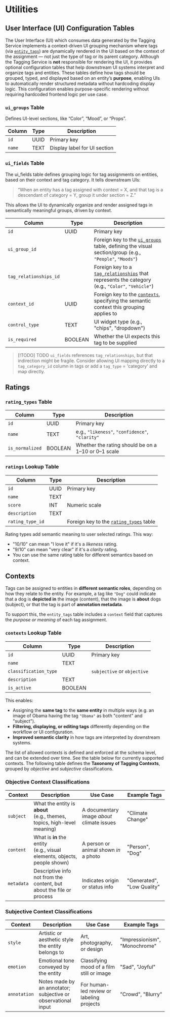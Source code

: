 # Utilities

## User Interface (UI) Configuration Tables

The User Interface (UI) which consumes data generated by the Tagging Service implements a context-driven UI grouping mechanism where tags (via [`entity_tags`](./entity_tagging.md)) are dynamically rendered in the UI based on the context of the assignment — not just the type of tag or its parent category. Although the Tagging Service is **not** responsible for rendering the UI, it provides optional configuration tables that help downstream UI systems interpret and organize tags and entities. These tables define how tags should be grouped, typed, and displayed based on an entity’s **purpose**, enabling UIs to automatically render structured metadata without hardcoding display logic. This configuration enables purpose-specific rendering without requiring hardcoded frontend logic per use case.

### `ui_groups` Table

Defines UI-level sections, like “Color”, “Mood”, or “Props”.

| Column | Type | Description                  |
| ------ | ---- | ---------------------------- |
| `id`   | UUID | Primary key                  |
| `name` | TEXT | Display label for UI section |

### `ui_fields` Table

The ui_fields table defines grouping logic for tag assignments on entities, based on their context and tag category. It tells downstream UIs:

> “When an entity has a tag assigned with context = X, and that tag is a descendant of category = Y, group it under section = Z.”

This allows the UI to dynamically organize and render assigned tags in semantically meaningful groups, driven by context.

| Column                 | Type    | Description                                                                                                                             |
| ---------------------- | ------- | --------------------------------------------------------------------------------------------------------------------------------------- |
| `id`                   | UUID    | Primary key                                                                                                                             |
| `ui_group_id`          |         | Foreign key to the [`ui_groups`](./utilities.md#ui_groups-table) table, defining the visual section/group (e.g., `"People"`, `"Moods"`) |
| `tag_relationships_id` |         | Foreign key to a [`tag_relationships`](./tags.md#tag_relationships-table) that represents the category (e.g., `"Color"`, `"Vehicle"`)   |
| `context_id`           | UUID    | Foreign key to the [`contexts`](./utilities.md#contexts-lookup-table), specifying the semantic context this grouping applies to         |
| `control_type`         | TEXT    | UI widget type (e.g., "chips", "dropdown")                                                                                              |
| `is_required`          | BOOLEAN | Whether the UI expects this tag to be supplied                                                                                          |

> [!TODO] TODO
> `ui_fields` references `tag_relationships`, but that indirection might be fragile. Consider allowing UI mapping directly to a `tag_category_id` column in tags or add a `tag_type` = 'category' and map directly.

## Ratings

### `rating_types` Table

| Column          | Type    | Description                                         |
| --------------- | ------- | --------------------------------------------------- |
| `id`            | UUID    | Primary key                                         |
| `name`          | TEXT    | e.g., `"likeness"`, `"confidence"`, `"clarity"`     |
| `is_normalized` | BOOLEAN | Whether the rating should be on a 1–10 or 0–1 scale |

### `ratings` Lookup Table

| Column           | Type | Description                                                                  |
| ---------------- | ---- | ---------------------------------------------------------------------------- |
| `id`             | UUID | Primary key                                                                  |
| `name`           | TEXT |                                                                              |
| `score`          | INT  | Numeric scale                                                                |
| `description`    | TEXT |                                                                              |
| `rating_type_id` |      | Foreign key to the [`rating_types`](./utilities.md#rating_types-table) table |

Rating types add semantic meaning to user selected ratings. This way:

- "10/10" can mean "I love it" if it's a _likeness_ rating.
- "9/10" can mean "very clear" if it's a _clarity_ rating.
- You can use the same rating table for different semantics based on context.

## Contexts

Tags can be assigned to entities in **different semantic roles**, depending on how they relate to the entity. For example, a tag like `"Dog"` could indicate that a dog is **depicted in** the image (content), that the image is **about** dogs (subject), or that the tag is part of **annotation metadata**.

To support this, the `entity_tags` table includes a `context` field that captures the _purpose or meaning_ of each tag assignment.

### `contexts` Lookup Table

| Column                | Type    | Description                 |
| --------------------- | ------- | --------------------------- |
| `id`                  | UUID    | Primary key                 |
| `name`                | TEXT    |                             |
| `classification_type` |         | `subjective` or `objective` |
| `description`         | TEXT    |                             |
| `is_active`           | BOOLEAN |                             |

This enables:

- Assigning the **same tag** to the **same entity** in multiple ways (e.g. an image of Obama having the tag `"Obama"` as both "content" and "subject").
- **Filtering, displaying, or editing tags** differently depending on the workflow or UI configuration.
- **Improved semantic clarity** in how tags are interpreted by downstream systems.

The list of allowed contexts is defined and enforced at the schema level, and can be extended over time. See the table below for currently supported contexts. The following table defines the **Taxonomy of Tagging Contexts**, grouped by _objective_ and _subjective_ classifications.

### Objective Context Classifications

| Context    | Description                                                                 | Use Case                                   | Example Tags               |
| ---------- | --------------------------------------------------------------------------- | ------------------------------------------ | -------------------------- |
| `subject`  | What the entity is **about**<br>(e.g., themes, topics, high-level meaning)  | A documentary image _about_ climate issues | "Climate Change"           |
| `content`  | What is **in** the entity<br>(e.g., visual elements, objects, people shown) | A person or animal shown _in_ a photo      | "Person", "Dog"            |
| `metadata` | Descriptive info not from the content, but about the file or process        | Indicates origin or status info            | "Generated", "Low Quality" |

### Subjective Context Classifications

| Context      | Description                                                   | Use Case                                  | Example Tags                  |
| ------------ | ------------------------------------------------------------- | ----------------------------------------- | ----------------------------- |
| `style`      | Artistic or aesthetic style the entity belongs to             | Art, photography, or design               | "Impressionism", "Monochrome" |
| `emotion`    | Emotional tone conveyed by the entity                         | Classifying mood of a film still or image | "Sad", "Joyful"               |
| `annotation` | Notes made by an annotator; subjective or observational input | For human-led review or labeling projects | "Crowd", "Blurry"             |
